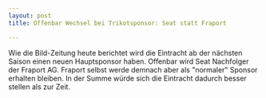 ```yaml
---
layout: post
title: Offenbar Wechsel bei Trikotsponsor: Seat statt Fraport

---
```


Wie die Bild-Zeitung heute berichtet wird die Eintracht ab der nächsten Saison einen neuen Hauptsponsor haben. Offenbar wird Seat Nachfolger der Fraport AG. Fraport selbst werde demnach aber als "normaler" Sponsor erhalten bleiben. In der Summe würde sich die Eintracht dadurch besser stellen als zur Zeit. 


